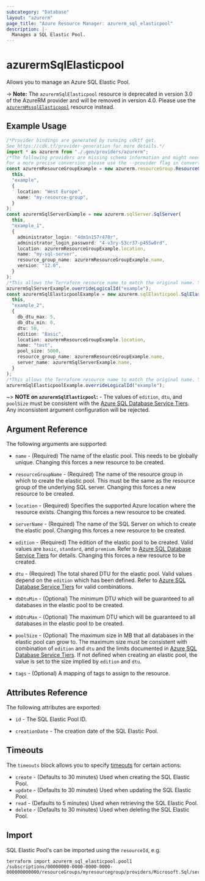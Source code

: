 ```yaml
---
subcategory: "Database"
layout: "azurerm"
page_title: "Azure Resource Manager: azurerm_sql_elasticpool"
description: |-
  Manages a SQL Elastic Pool.
---
```


# azurermSqlElasticpool

Allows you to manage an Azure SQL Elastic Pool.

\-> **Note:** The `azurermSqlElasticpool` resource is deprecated in version 3.0 of the AzureRM provider and will be removed in version 4.0. Please use the [`azurermMssqlElasticpool`](https://registry.terraform.io/providers/hashicorp/azurerm/latest/docs/resources/mssql_elasticpool) resource instead.

## Example Usage

```typescript
/*Provider bindings are generated by running cdktf get.
See https://cdk.tf/provider-generation for more details.*/
import * as azurerm from "./.gen/providers/azurerm";
/*The following providers are missing schema information and might need manual adjustments to synthesize correctly: azurerm.
For a more precise conversion please use the --provider flag in convert.*/
const azurermResourceGroupExample = new azurerm.resourceGroup.ResourceGroup(
  this,
  "example",
  {
    location: "West Europe",
    name: "my-resource-group",
  }
);
const azurermSqlServerExample = new azurerm.sqlServer.SqlServer(
  this,
  "example_1",
  {
    administrator_login: "4dm1n157r470r",
    administrator_login_password: "4-v3ry-53cr37-p455w0rd",
    location: azurermResourceGroupExample.location,
    name: "my-sql-server",
    resource_group_name: azurermResourceGroupExample.name,
    version: "12.0",
  }
);
/*This allows the Terraform resource name to match the original name. You can remove the call if you don't need them to match.*/
azurermSqlServerExample.overrideLogicalId("example");
const azurermSqlElasticpoolExample = new azurerm.sqlElasticpool.SqlElasticpool(
  this,
  "example_2",
  {
    db_dtu_max: 5,
    db_dtu_min: 0,
    dtu: 50,
    edition: "Basic",
    location: azurermResourceGroupExample.location,
    name: "test",
    pool_size: 5000,
    resource_group_name: azurermResourceGroupExample.name,
    server_name: azurermSqlServerExample.name,
  }
);
/*This allows the Terraform resource name to match the original name. You can remove the call if you don't need them to match.*/
azurermSqlElasticpoolExample.overrideLogicalId("example");

```

\~> **NOTE on `azurermSqlElasticpool`:** -  The values of `edition`, `dtu`, and `poolSize` must be consistent with the [Azure SQL Database Service Tiers](https://docs.microsoft.com/en-gb/azure/sql-database/sql-database-service-tiers#elastic-pool-service-tiers-and-performance-in-edtus). Any inconsistent argument configuration will be rejected.

## Argument Reference

The following arguments are supported:

*   `name` - (Required) The name of the elastic pool. This needs to be globally unique. Changing this forces a new resource to be created.

*   `resourceGroupName` - (Required) The name of the resource group in which to create the elastic pool. This must be the same as the resource group of the underlying SQL server. Changing this forces a new resource to be created.

*   `location` - (Required) Specifies the supported Azure location where the resource exists. Changing this forces a new resource to be created.

*   `serverName` - (Required) The name of the SQL Server on which to create the elastic pool. Changing this forces a new resource to be created.

*   `edition` - (Required) The edition of the elastic pool to be created. Valid values are `basic`, `standard`, and `premium`. Refer to [Azure SQL Database Service Tiers](https://docs.microsoft.com/en-gb/azure/sql-database/sql-database-service-tiers#elastic-pool-service-tiers-and-performance-in-edtus) for details. Changing this forces a new resource to be created.

*   `dtu` - (Required) The total shared DTU for the elastic pool. Valid values depend on the `edition` which has been defined. Refer to [Azure SQL Database Service Tiers](https://docs.microsoft.com/en-gb/azure/sql-database/sql-database-service-tiers#elastic-pool-service-tiers-and-performance-in-edtus) for valid combinations.

*   `dbDtuMin` - (Optional) The minimum DTU which will be guaranteed to all databases in the elastic pool to be created.

*   `dbDtuMax` - (Optional) The maximum DTU which will be guaranteed to all databases in the elastic pool to be created.

*   `poolSize` - (Optional) The maximum size in MB that all databases in the elastic pool can grow to. The maximum size must be consistent with combination of `edition` and `dtu` and the limits documented in [Azure SQL Database Service Tiers](https://docs.microsoft.com/en-gb/azure/sql-database/sql-database-service-tiers#elastic-pool-service-tiers-and-performance-in-edtus). If not defined when creating an elastic pool, the value is set to the size implied by `edition` and `dtu`.

*   `tags` - (Optional) A mapping of tags to assign to the resource.

## Attributes Reference

The following attributes are exported:

*   `id` - The SQL Elastic Pool ID.

*   `creationDate` - The creation date of the SQL Elastic Pool.

## Timeouts

The `timeouts` block allows you to specify [timeouts](https://www.terraform.io/language/resources/syntax#operation-timeouts) for certain actions:

* `create` - (Defaults to 30 minutes) Used when creating the SQL Elastic Pool.
* `update` - (Defaults to 30 minutes) Used when updating the SQL Elastic Pool.
* `read` - (Defaults to 5 minutes) Used when retrieving the SQL Elastic Pool.
* `delete` - (Defaults to 30 minutes) Used when deleting the SQL Elastic Pool.

## Import

SQL Elastic Pool's can be imported using the `resourceId`, e.g.

```console
terraform import azurerm_sql_elasticpool.pool1 /subscriptions/00000000-0000-0000-0000-000000000000/resourceGroups/myresourcegroup/providers/Microsoft.Sql/servers/myserver/elasticPools/pool1
```
